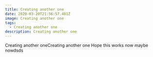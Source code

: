 ```yaml
---
title: Creating another one
date: 2020-03-20T21:56:57.401Z
image: Creating another one
tags:
  - Creating another one
description: Creating another one
---
```

Creating another oneCreating another one Hope this works now maybe nowdsds